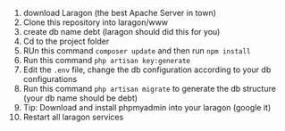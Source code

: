 1.  download Laragon (the best Apache Server in town)
2.  Clone this repository into laragon/www
3.  create db name debt (laragon should did this for you)
4.  Cd to the project folder
5.  RUn this command `composer update` and then run `npm install`
6.  Run this command `php artisan key:generate`
7.  Edit the `.env` file, change the db configuration according to your db configurations
8.  Run this command `php artisan migrate` to generate the db structure (your db name should be debt)
9.  Tip: Download and install phpmyadmin into your laragon (google it)
10. Restart all laragon services
